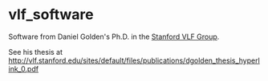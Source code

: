 # vlf_software
Software from Daniel Golden's Ph.D. in the [Stanford VLF Group](http://vlf.stanford.edu/).

See his thesis at http://vlf.stanford.edu/sites/default/files/publications/dgolden_thesis_hyperlink_0.pdf
